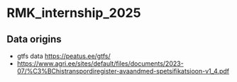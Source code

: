 # RMK_internship_2025


## Data origins

* gtfs data https://peatus.ee/gtfs/
* https://www.agri.ee/sites/default/files/documents/2023-07/%C3%BChistranspordiregister-avaandmed-spetsifikatsioon-v1_4.pdf
